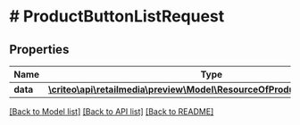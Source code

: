 # # ProductButtonListRequest

## Properties

Name | Type | Description | Notes
------------ | ------------- | ------------- | -------------
**data** | [**\criteo\api\retailmedia\preview\Model\ResourceOfProductButtonRequest[]**](ResourceOfProductButtonRequest.md) |  | [optional]

[[Back to Model list]](../../README.md#models) [[Back to API list]](../../README.md#endpoints) [[Back to README]](../../README.md)
